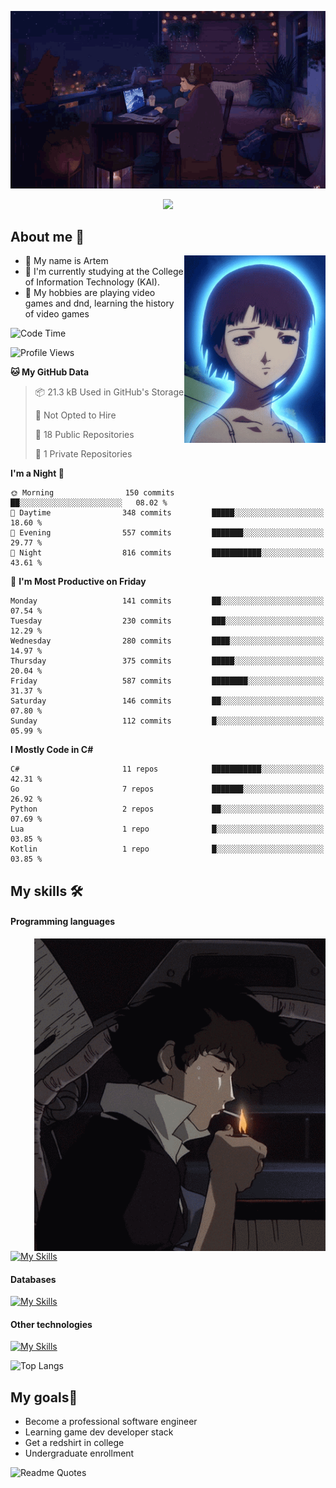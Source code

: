 <div align="center">
  <p>
    <img src="assets/lo-fi.gif">
  </p>
  <p>
    <img src="https://readme-typing-svg.herokuapp.com?color=%2336BCF7&lines=Welcome-to-my-profile&center=true&width=380&height=50&duration=4000&pause=1000">
  </p>
</div>

<div>
  <h2>About me 🚀</h2>
   <div align="center">
    <img src="assets/lain2.gif" align="right" height="300px">
  </div>
  <ul>
    <li>👨 My name is Artem</li>
    <li>🌱 I'm currently studying at the College of Information Technology (KAI).</li>
    <li>👾 My hobbies are playing video games and dnd, learning the history of video games </li>
  </ul>
</div>


<!--START_SECTION:waka-->
![Code Time](http://img.shields.io/badge/Code%20Time-208%20hrs%2048%20mins-blue)

![Profile Views](http://img.shields.io/badge/Profile%20Views-2-blue)

**🐱 My GitHub Data** 

> 📦 21.3 kB Used in GitHub's Storage 
 > 
> 🚫 Not Opted to Hire
 > 
> 📜 18 Public Repositories 
 > 
> 🔑 1 Private Repositories 
 > 
**I'm a Night 🦉** 

```text
🌞 Morning                150 commits         ██░░░░░░░░░░░░░░░░░░░░░░░   08.02 % 
🌆 Daytime                348 commits         █████░░░░░░░░░░░░░░░░░░░░   18.60 % 
🌃 Evening                557 commits         ███████░░░░░░░░░░░░░░░░░░   29.77 % 
🌙 Night                  816 commits         ███████████░░░░░░░░░░░░░░   43.61 % 
```
📅 **I'm Most Productive on Friday** 

```text
Monday                   141 commits         ██░░░░░░░░░░░░░░░░░░░░░░░   07.54 % 
Tuesday                  230 commits         ███░░░░░░░░░░░░░░░░░░░░░░   12.29 % 
Wednesday                280 commits         ████░░░░░░░░░░░░░░░░░░░░░   14.97 % 
Thursday                 375 commits         █████░░░░░░░░░░░░░░░░░░░░   20.04 % 
Friday                   587 commits         ████████░░░░░░░░░░░░░░░░░   31.37 % 
Saturday                 146 commits         ██░░░░░░░░░░░░░░░░░░░░░░░   07.80 % 
Sunday                   112 commits         █░░░░░░░░░░░░░░░░░░░░░░░░   05.99 % 
```


**I Mostly Code in C#** 

```text
C#                       11 repos            ███████████░░░░░░░░░░░░░░   42.31 % 
Go                       7 repos             ███████░░░░░░░░░░░░░░░░░░   26.92 % 
Python                   2 repos             ██░░░░░░░░░░░░░░░░░░░░░░░   07.69 % 
Lua                      1 repo              █░░░░░░░░░░░░░░░░░░░░░░░░   03.85 % 
Kotlin                   1 repo              █░░░░░░░░░░░░░░░░░░░░░░░░   03.85 % 
```




<!--END_SECTION:waka-->

## My skills 🛠️
#### Programming languages
<div align="center">
  <img src="assets/bebop_smoke.gif" align="right" height="500px">
</div>


[![My Skills](https://skillicons.dev/icons?i=go,cs,python)](https://skillicons.dev)
#### Databases
[![My Skills](https://skillicons.dev/icons?i=mysql,mongodb,postgres)](https://skillicons.dev)
#### Other technologies
[![My Skills](https://skillicons.dev/icons?i=unity,docker,git,wasm,githubactions,kafka)](https://skillicons.dev)

![Top Langs](https://github-readme-stats.vercel.app/api/top-langs/?username=nifle3&layout=compact&theme=nord)


## My goals🚀
- Become a professional software engineer
- Learning game dev developer stack
- Get a redshirt in college
- Undergraduate enrollment

![Readme Quotes](https://quotes-github-readme.vercel.app/api?type=horizontal&theme=nord) 
